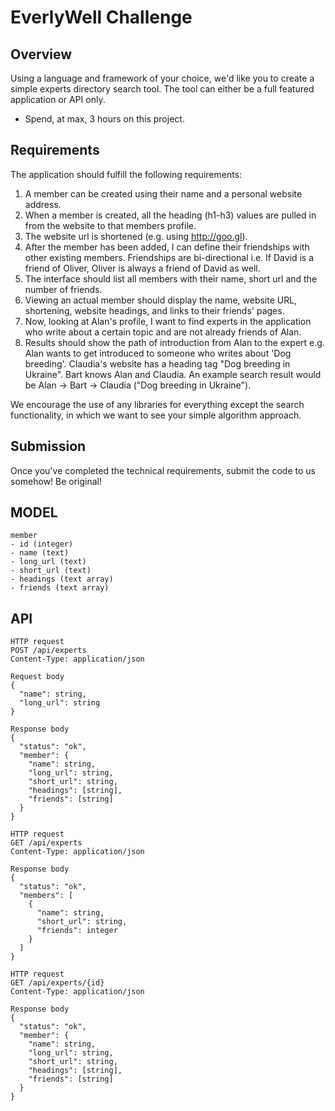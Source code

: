 # EverlyWell Challenge

## Overview

Using a language and framework of your choice, we'd like you to create a simple experts directory search tool. The tool can either be a full featured application or API only.

* Spend, at max, 3 hours on this project.

## Requirements

The application should fulfill the following requirements:

1. A member can be created using their name and a personal website address.
2. When a member is created, all the heading (h1-h3) values are pulled in from the website to that members profile.
3. The website url is shortened (e.g. using http://goo.gl).
4. After the member has been added, I can define their friendships with other existing members. Friendships are bi-directional i.e. If David is a friend of Oliver, Oliver is always a friend of David as well.
5. The interface should list all members with their name, short url and the number of friends.
6. Viewing an actual member should display the name, website URL, shortening, website headings, and links to their friends' pages.
7. Now, looking at Alan's profile, I want to find experts in the application who write about a certain topic and are not already friends of Alan.
8. Results should show the path of introduction from Alan to the expert e.g. Alan wants to get introduced to someone who writes about 'Dog breeding'. Claudia's website has a heading tag "Dog breeding in Ukraine". Bart knows Alan and Claudia. An example search result would be Alan -> Bart -> Claudia ("Dog breeding in Ukraine").

We encourage the use of any libraries for everything except the search functionality, in which we want to see your simple algorithm approach.

## Submission

Once you've completed the technical requirements, submit the code to us somehow! Be original!

## MODEL

```
member
- id (integer)
- name (text)
- long_url (text)
- short_url (text)
- headings (text array)
- friends (text array)
```

## API

```
HTTP request
POST /api/experts
Content-Type: application/json

Request body
{
  "name": string,
  "long_url": string
}

Response body
{
  "status": "ok",
  "member": {
    "name": string,
    "long_url": string,
    "short_url": string,
    "headings": [string],
    "friends": [string]
  }
}
```

```
HTTP request
GET /api/experts
Content-Type: application/json

Response body
{
  "status": "ok",
  "members": [
    {
      "name": string,
      "short_url": string,
      "friends": integer
    }
  ]
}
```

```
HTTP request
GET /api/experts/{id}
Content-Type: application/json

Response body
{
  "status": "ok",
  "member": {
    "name": string,
    "long_url": string,
    "short_url": string,
    "headings": [string],
    "friends": [string]
  }
}
```
